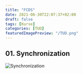 ```yaml
---
title: "FCDS"
date: 2021-06-30T22:07:37+02:00
draft: false
tags: [Kurse]
categories: [TUD]
featuredImagePreview: "/TUD.png"
---
```


## 01. Synchronization

![Synchronization](/FCDS/Synchronization.png)